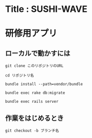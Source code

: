 # Title : SUSHI-WAVE

# 研修用アプリ

## ローカルで動かすには

`git clone このリポジトリのURL`

`cd リポジトリ名`

`bundle install --path=vendor/bundle`

`bundle exec rake db:migrate`

`bundle exec rails server`

## 作業をはじめるとき

`git checkout -b ブランチ名`
